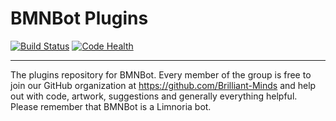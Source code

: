 BMNBot Plugins
==============
[![Build Status](https://travis-ci.org/Brilliant-Minds/Limnoria-Plugins.png?branch=master)](https://travis-ci.org/Brilliant-Minds/Limnoria-Plugins)
[![Code Health](https://landscape.io/github/Brilliant-Minds/Limnoria-Plugins/master/landscape.svg?style=flat)](https://landscape.io/github/Brilliant-Minds/Limnoria-Plugins/master)
***
The plugins repository for BMNBot. 
Every member of the group is free to join our GitHub organization at https://github.com/Brilliant-Minds and help out with code, artwork, suggestions and generally everything helpful.
Please remember that BMNBot is a Limnoria bot.
